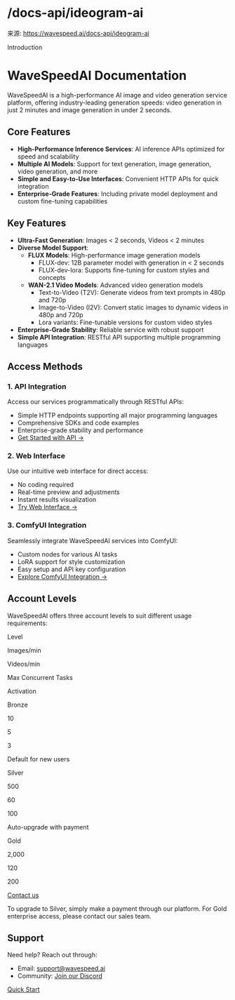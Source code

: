 # /docs-api/ideogram-ai

来源: https://wavespeed.ai/docs-api/ideogram-ai

Introduction

# WaveSpeedAI Documentation

WaveSpeedAI is a high-performance AI image and video generation service platform, offering industry-leading generation speeds: video generation in just 2 minutes and image generation in under 2 seconds.

## Core Features[](#core-features)

*   **High-Performance Inference Services**: AI inference APIs optimized for speed and scalability
*   **Multiple AI Models**: Support for text generation, image generation, video generation, and more
*   **Simple and Easy-to-Use Interfaces**: Convenient HTTP APIs for quick integration
*   **Enterprise-Grade Features**: Including private model deployment and custom fine-tuning capabilities

## Key Features[](#key-features)

*   **Ultra-Fast Generation**: Images < 2 seconds, Videos < 2 minutes
*   **Diverse Model Support**:
    *   **FLUX Models**: High-performance image generation models
        *   FLUX-dev: 12B parameter model with generation in < 2 seconds
        *   FLUX-dev-lora: Supports fine-tuning for custom styles and concepts
    *   **WAN-2.1 Video Models**: Advanced video generation models
        *   Text-to-Video (T2V): Generate videos from text prompts in 480p and 720p
        *   Image-to-Video (I2V): Convert static images to dynamic videos in 480p and 720p
        *   Lora variants: Fine-tunable versions for custom video styles
*   **Enterprise-Grade Stability**: Reliable service with robust support
*   **Simple API Integration**: RESTful API supporting multiple programming languages

## Access Methods[](#access-methods)

### 1\. API Integration[](#1-api-integration)

Access our services programmatically through RESTful APIs:

*   Simple HTTP endpoints supporting all major programming languages
*   Comprehensive SDKs and code examples
*   Enterprise-grade stability and performance
*   [Get Started with API →](/docs/docs-quick-start#api-integration)

### 2\. Web Interface[](#2-web-interface)

Use our intuitive web interface for direct access:

*   No coding required
*   Real-time preview and adjustments
*   Instant results visualization
*   [Try Web Interface →](/docs/docs-quick-start#web-interface)

### 3\. ComfyUI Integration[](#3-comfyui-integration)

Seamlessly integrate WaveSpeedAI services into ComfyUI:

*   Custom nodes for various AI tasks
*   LoRA support for style customization
*   Easy setup and API key configuration
*   [Explore ComfyUI Integration →](/docs/docs-comfyui)

## Account Levels[](#account-levels)

WaveSpeedAI offers three account levels to suit different usage requirements:

Level

Images/min

Videos/min

Max Concurrent Tasks

Activation

Bronze

10

5

3

Default for new users

Silver

500

60

100

Auto-upgrade with payment

Gold

2,000

120

200

[Contact us](mailto:support@wavespeed.ai)

To upgrade to Silver, simply make a payment through our platform. For Gold enterprise access, please contact our sales team.

## Support[](#support)

Need help? Reach out through:

*   Email: [support@wavespeed.ai](mailto:support@wavespeed.ai)
*   Community: [Join our Discord](https://discord.gg/yH8a3J4Vcd)

[Quick Start](/docs/docs-quick-start "Quick Start")
